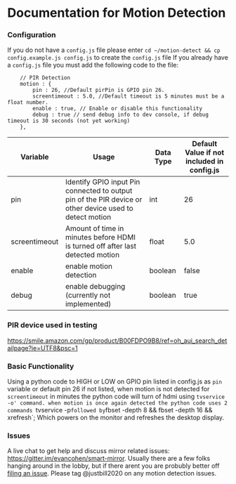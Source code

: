 # Documentation for Motion Detection

### Configuration

If you do not have a `config.js` file please enter `cd ~/motion-detect && cp config.example.js config.js` to create the `config.js` file
If you already have a `config.js` file you must add the following code to the file:
```
    // PIR Detection
    motion : {
        pin : 26, //Default pirPin is GPIO pin 26.
        screentimeout : 5.0, //Default timeout is 5 minutes must be a float number.
        enable : true, // Enable or disable this functionality
        debug : true // send debug info to dev console, if debug timeout is 30 seconds (not yet working)
    },
```

Variable | Usage | Data Type | Default Value if not included in config.js
---------|-------|-----------|--------------
pin | Identify GPIO input Pin connected to output pin of the PIR device or other device used to detect motion | int | 26
screentimeout | Amount of time in minutes before HDMI is turned off after last detected motion | float | 5.0
enable | enable motion detection | boolean | false
debug | enable debugging (currently not implemented) | boolean | true

### PIR device used in testing

https://smile.amazon.com/gp/product/B00FDPO9B8/ref=oh_aui_search_detailpage?ie=UTF8&psc=1

### Basic Functionality

Using a python code to HIGH or LOW on GPIO pin listed in config.js as `pin` variable or default pin 26 if not listed, when motion is not detected for `screentimeout` in minutes the python code will turn of hdmi using `tvservice -o' command. when motion is once again detected the python code uses 2 commands `tvservice -p` followed by `fbset -depth 8 && fbset -depth 16 && xrefresh`; Which powers on the monitor and refreshes the desktop display. 

### Issues

A live chat to get help and discuss mirror related issues: https://gitter.im/evancohen/smart-mirror. Usually there are a few folks hanging around in the lobby, but if there arent you are probubly better off [filing an issue](https://github.com/evancohen/smart-mirror/issues/new). Please tag @justbill2020 on any motion detection issues. 
